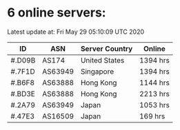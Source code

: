 # 6 online servers:

Latest update at: Fri May 29 05:10:09 UTC 2020

| ID | ASN | Server Country | Online |
| -- | --- | -------------- | ------ |
| #.D09B | AS174 | United States | 1394 hrs |
| #.7F1D | AS63949 | Singapore | 1394 hrs |
| #.B6F8 | AS63888 | Hong Kong | 1144 hrs |
| #.BD3E | AS63888 | Hong Kong | 2213 hrs |
| #.2A79 | AS63949 | Japan | 1053 hrs |
| #.47E3 | AS16509 | Japan | 169 hrs |


